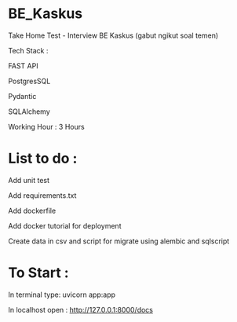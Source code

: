 # BE_Kaskus 
Take Home Test - Interview BE Kaskus (gabut ngikut soal temen)

Tech Stack :

FAST API

PostgresSQL

Pydantic

SQLAlchemy

Working Hour : 3 Hours

# List to do :

Add unit test

Add requirements.txt

Add dockerfile

Add docker tutorial for deployment

Create data in csv and script for migrate using alembic and sqlscript

# To Start :

In terminal type: uvicorn app:app

In localhost open : http://127.0.0.1:8000/docs
